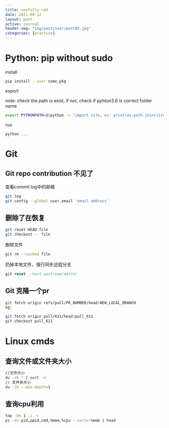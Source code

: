 ```yaml
---
title: usefully cmd
date: 2021-08-12
layout: post
active: journal
header-img: "img/postcover/post02.jpg"
categories: [practise]
---
```


# Python: pip without sudo

install 

```bash
pip install --user some_pkg
```

export 

note: check the path is exist, if not, check if pyhton3.6 is correct folder name

```bash
export PYTHONPATH=$(python -c "import site, os; print(os.path.join(site.USER_BASE, 'lib', 'python3.6', 'site-packages'))"):$PYTHONPATH
```

run 

```
python ...
```

# Git 

## Git repo contribution 不见了

查看commit log中的邮箱

```bash
git log
git config --global user.email 'email address'
```

## 删除了在恢复

```bash
git reset HEAD file
git checkout -- file
```

删除文件

```bash
git rm --cached file
```

扔掉本地文件，强行同步远程分支

```sql
git reset --hard upstream/master
```

## Git 克隆一个pr

```bash
git fetch origin refs/pull/PR_NUMBER/head:NEW_LOCAL_BRANCH
eg:

git fetch origin pull/611/head:pull_611
git checkout pull_611
```

# Linux cmds

## 查询文件或文件夹大小

```bash
//文件大小
du -sh * | sort -n 
// 文件夹大小
du -lh --max-depth=1
```

## 查询cpu利用

```bash
top -bn 1 -i -c
ps -eo pid,ppid,cmd,%mem,%cpu --sort=-%mem | head
```







